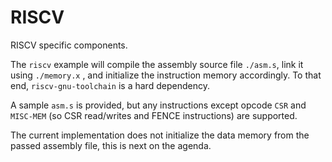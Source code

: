 # RISCV

RISCV specific components.

The ``riscv`` example will compile the assembly source file ``./asm.s``, link it using ``./memory.x`` , and initialize the instruction memory accordingly. To that end, ``riscv-gnu-toolchain`` is a hard dependency.

A sample ``asm.s`` is provided, but any instructions except opcode ``CSR`` and ``MISC-MEM`` (so CSR read/writes and FENCE instructions) are supported.

The current implementation does not initialize the data memory from the passed assembly file, this is next on the agenda.
